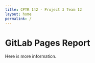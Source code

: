 ```yaml
---
title: CPTR 142 - Project 3 Team 12
layout: home
permalink: /
---
```




# GitLab Pages Report

Here is more information.
